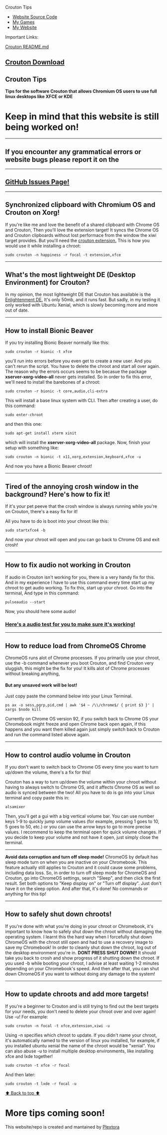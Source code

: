 Crouton Tips      


*   [Website Source Code](https://github.com/Plextora/crouton-tips)
*   [My Games](https://plextora.itch.io)
*   [My Website](https://plextora.github.io/Web-Page/)

Important Links:

[Crouton README.md](https://github.com/dnschneid/crouton#readme)

[Crouton Download](https://goo.gl/fd3zc) 
------------
Crouton Tips
------------

**Tips for the software Crouton that allows Chromium OS users to use full linux desktops like XFCE or KDE**

**Keep in mind that this website is still being worked on!**
============================================================

-------------------------------------------------------------------------------
If you encounter any grammatical errors or website bugs please report it on the
-------------------------------------------------------------------------------

---------------------------------------------
**[GitHub Issues Page!](https://github.com/Plextora/crouton-tips/issues)**
---------------------------------------------

----------------------------------------------------------------
**Synchronized clipboard with Chromium OS and Crouton on Xorg!**
----------------------------------------------------------------

If you're like me and love the benefit of a shared clipboard with Chrome OS and Crouton, Then you'll love the extension target! It syncs the Chrome OS and Crouton clipboards without lost performace from the window the xiwi target provides. But you'll need the [crouton extension.](https://chrome.google.com/webstore/detail/crouton-integration/gcpneefbbnfalgjniomfjknbcgkbijom) This is how you would use it while installing a chroot:

    sudo crouton -n happiness -r focal -t extension,xfce

---------------------------------------------------------------------
**What's the most lightweight DE (Desktop Environment) for Crouton?**
---------------------------------------------------------------------

In my opinion, the most lightweight DE that Crouton has available is the [Enlightenment DE.](https://www.enlightenment.org) It's only 50mb, and it runs fast. But sadly, in my testing it only worked with Ubuntu Xenial, which is slowly becoming more and more out of date.

--------------------------------
**How to install Bionic Beaver**
--------------------------------

If you try installing Bionic Beaver normally like this:

    sudo crouton -r bionic -t xfce

you'll run into errors before you even get to create a new user. And you can't rerun the script. You have to delete the chroot and start all over again. The reason why the errors occurs seems to be becasue the package **xserver-xorg-video-all** never gets installed. So in order to fix this error, we'll need to install the barebones of a chroot:

    sudo crouton -r bionic -t core,audio,cli-extra

This will install a base linux system with CLI. Then after creating a user, do this command:

    sudo enter-chroot

and then this one:

    sudo apt-get install xterm xinit

which will install the **xserver-xorg-video-all** package. Now, finish your setup with something like:

    sudo crouton -n bionic -t x11,xorg,extension,keyboard,xfce -u

And now you have a Bionic Beaver chroot!

-------------------------------------------------------------------------------
**Tired of the annoying crosh window in the background? Here's how to fix it!**
-------------------------------------------------------------------------------

If it's your pet peeve that the crosh window is always running while you're on Crouton, there's a easy fix for it!

All you have to do is boot into your chroot like this:

    sudo startxfce4 -b

And now your chroot will open and you can go back to Chrome OS and exit crosh!

------------------------------------------
**How to fix audio not working in Crouton**
-------------------------------------------

If audio in Crouton isn't working for you, there is a very handy fix for this. And in my experience I have to use this command every time start up my chroot to get audio working. To fix this, start up your chroot. Go into the terminal, And type in this command:

    pulseaudio --start

Now, you should here some audio!

### [Here's a audio test for you to make sure it's working!](https://www.youtube.com/watch?v=pSVoqmugJVM)

------------------------------------------
**How to reduce load from ChromeOS Chrome**
-------------------------------------------

ChromeOS runs alot of Chrome processes. If you primarily use your chroot, use the -b command whenever you boot Crouton, and find Crouton very sluggish, this might be the fix for you! It kills alot of Chrome processes without breaking anything,

#### **But any unsaved work will be lost!**

Just copy paste the command below into your Linux Terminal.

    ps ax -o sess,pgrp,pid,cmd | awk '$4 ~ /\\/chrome$/ { print $3 }' | xargs $nodo kill

Currently on Chrome OS version 92, if you switch back to Chrome OS your Chromebook might freeze and open Chrome back open again, if this happens and you want them killed again just simply switch back to Crouton and run the command listed above again.

------------------------------------------
**How to control audio volume in Crouton**
------------------------------------------

If you don't want to switch back to Chrome OS every time you want to turn up/down the volume, there's a fix for this!

Crouton has a way to turn up/down the volume within your chroot without having to always switch to Chrome OS, and it affects Chrome OS as well so audio is synced between the two! All you have to do is go into your Linux terminal and copy paste this in:

    alsamixer

Then, you'll get a gui with a big vertical volume bar. You can use number keys 1-9 to quickly jump volume values (for example, pressing 1 goes to 10, 5 goes to 50, etc.) or you can use the arrow keys to go to more precise values. I recommend to keep the terminal open for quick volume changes. If you decide to keep your volume and not have it open, just simply close the terminal.

------------------------------------

**Avoid data corruption and turn off sleep mode!**
ChromeOS by default has sleep mode turn on when you are inactive on your Chromebook. This feature actually still applies to Crouton and it could cause some problems, including data loss. So, in order to turn off sleep mode for ChromeOS and Crouton, go into ChromeOS settings, search "Sleep", and then click the first result. Set both options to "Keep display on" or "Turn off display". Just don't have it on the sleep option. And after that, it's done! No commands or anything for this tip!

------------------------------------
**How to safely shut down chroots!**
------------------------------------

If you're done with what you're doing in your chroot or Chromebook, it's important to know how to safely shut down the chroot without damaging the operating system. I learnt this the hard way when I forcefully shut down ChromeOS with the chroot still open and had to use a recovery image to save my Chromebook! In order to cleanly shut down the chroot, log out of the desktop environment you're in. **DONT PRESS SHUT DOWN!!** It should take you back to crosh and show progress of it shutting down the chroot. If you used -b while booting your chroot, I advise at least waiting 1-2 minutes depending on your Chromebook's speed. And then after that, you can shut down ChromeOS if you want to without doing any damage to the system!

-----------------------------------------------
**How to update chroots and add more targets!**
-----------------------------------------------

If you're a beginner to Crouton and is still trying to find out the best targets for your needs, you don't need to delete your chroot over and over again! Use -u! For example:

    sudo crouton -n focal -t xfce,extension,xiwi -u

Using -n specifies which chroot to update. If you didn't name your chroot, it's automatically named to the version of linux you installed, for example, if you installed ubuntu xenial the name of the chroot would be "xenial". You can also abuse -u to install multiple desktop environments, like installing xfce and lxde together!

    sudo crouton -t xfce -r focal

And then later:

    sudo crouton -t lxde -r focal -u

[⬆️ Back to top ⬆️](https://github.com/Plextora/crouton-tips#readme)


# More tips coming soon!

This website/repo is created and mantained by [Plextora](https://github.com/Plextora)

